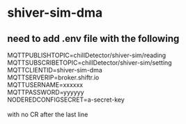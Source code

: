 # shiver-sim-dma
## need to add .env file with the following
MQTTPUBLISHTOPIC=chillDetector\/shiver-sim\/reading<br/>
MQTTSUBSCRIBETOPIC=chillDetector\/shiver-sim\/setting<br/>
MQTTCLIENTID=shiver-sim-dma<br/>
MQTTSERVERIP=broker.shiftr.io<br/>
MQTTUSERNAME=xxxxxx<br/>
MQTTPASSWORD=yyyyyy<br/>
NODEREDCONFIGSECRET=a-secret-key<br/>
<br/>
with no CR after the last line

